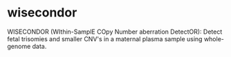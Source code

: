 wisecondor
==========

WISECONDOR (WIthin-SamplE COpy Number aberration DetectOR): Detect fetal trisomies and smaller CNV's in a maternal plasma sample using whole-genome data.
